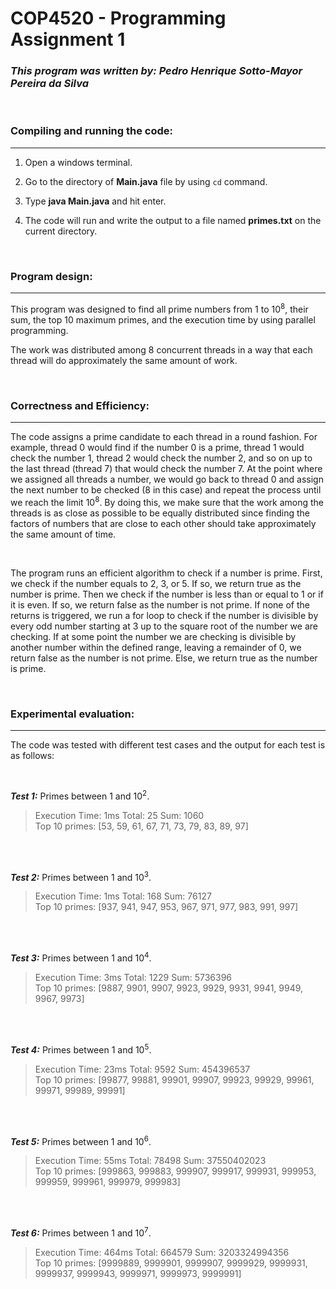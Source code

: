 # COP4520 - Programming Assignment 1

### _This program was written by: Pedro Henrique Sotto-Mayor Pereira da Silva_

<br />

### Compiling and running the code:

---

1. Open a windows terminal.

2. Go to the directory of **Main.java** file by using `cd` command.

3. Type **java Main.java** and hit enter.

4. The code will run and write the output to a file named **primes.txt** on the current directory.

<br />

### Program design:

---

This program was designed to find all prime numbers from 1 to 10<sup>8</sup>, their sum, the top 10 maximum primes, and the execution time by using parallel programming.

The work was distributed among 8 concurrent threads in a way that each thread will do approximately the same amount of work.

<br />

### Correctness and Efficiency:

---

The code assigns a prime candidate to each thread in a round fashion. For example, thread 0 would find if the number 0 is a prime, thread 1 would check the number 1, thread 2 would check the number 2, and so on up to the last thread (thread 7) that would check the number 7. At the point where we assigned all threads a number, we would go back to thread 0 and assign the next number to be checked (8 in this case) and repeat the process until we reach the limit 10<sup>8</sup>. By doing this, we make sure that the work among the threads is as close as possible to be equally distributed since finding the factors of numbers that are close to each other should take approximately the same amount of time.

<br />

The program runs an efficient algorithm to check if a number is prime. First, we check if the number equals to 2, 3, or 5. If so, we return true as the number is prime. Then we check if the number is less than or equal to 1 or if it is even. If so, we return false as the number is not prime. If none of the returns is triggered, we run a for loop to check if the number is divisible by every odd number starting at 3 up to the square root of the number we are checking. If at some point the number we are checking is divisible by another number within the defined range, leaving a remainder of 0, we return false as the number is not prime. Else, we return true as the number is prime.

<br />

### Experimental evaluation:

---

The code was tested with different test cases and the output for each test is as follows:

<br />

**_Test 1:_** Primes between 1 and 10<sup>2</sup>.

> Execution Time: 1ms Total: 25 Sum: 1060 <br />
> Top 10 primes: [53, 59, 61, 67, 71, 73, 79, 83, 89, 97]

<br />
<br />

**_Test 2:_** Primes between 1 and 10<sup>3</sup>.

> Execution Time: 1ms Total: 168 Sum: 76127 <br />
> Top 10 primes: [937, 941, 947, 953, 967, 971, 977, 983, 991, 997]

<br />
<br />

**_Test 3:_** Primes between 1 and 10<sup>4</sup>.

> Execution Time: 3ms Total: 1229 Sum: 5736396 <br />
> Top 10 primes: [9887, 9901, 9907, 9923, 9929, 9931, 9941, 9949, 9967, 9973]

<br />
<br />

**_Test 4:_** Primes between 1 and 10<sup>5</sup>.

> Execution Time: 23ms Total: 9592 Sum: 454396537 <br />
> Top 10 primes: [99877, 99881, 99901, 99907, 99923, 99929, 99961, 99971, 99989, 99991]

<br />
<br />

**_Test 5:_** Primes between 1 and 10<sup>6</sup>.

> Execution Time: 55ms Total: 78498 Sum: 37550402023 <br />
> Top 10 primes: [999863, 999883, 999907, 999917, 999931, 999953, 999959, 999961, 999979, 999983]

<br />
<br />

**_Test 6:_** Primes between 1 and 10<sup>7</sup>.

> Execution Time: 464ms Total: 664579 Sum: 3203324994356 <br />
> Top 10 primes: [9999889, 9999901, 9999907, 9999929, 9999931, 9999937, 9999943, 9999971, 9999973, 9999991]
